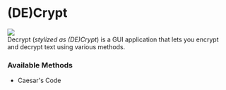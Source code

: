 # (DE)Crypt
![](https://www.repostatus.org/badges/latest/inactive.svg) <br>
Decrypt (*stylized as (DE)Crypt*) is a GUI application that lets you encrypt and decrypt text using various methods.

### **Available Methods** 
* Caesar's Code


